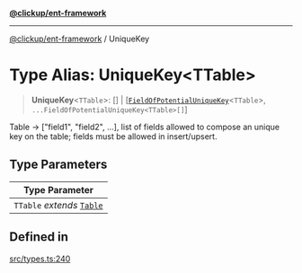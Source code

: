 [**@clickup/ent-framework**](../README.md)

***

[@clickup/ent-framework](../globals.md) / UniqueKey

# Type Alias: UniqueKey\<TTable\>

> **UniqueKey**\<`TTable`\>: [] \| [[`FieldOfPotentialUniqueKey`](FieldOfPotentialUniqueKey.md)\<`TTable`\>, `...FieldOfPotentialUniqueKey<TTable>[]`]

Table -> ["field1", "field2", ...], list of fields allowed to compose an
unique key on the table; fields must be allowed in insert/upsert.

## Type Parameters

| Type Parameter |
| ------ |
| `TTable` *extends* [`Table`](Table.md) |

## Defined in

[src/types.ts:240](https://github.com/clickup/ent-framework/blob/master/src/types.ts#L240)
